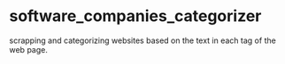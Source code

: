 # software_companies_categorizer
scrapping and categorizing websites based on the text in each tag of the web page.
